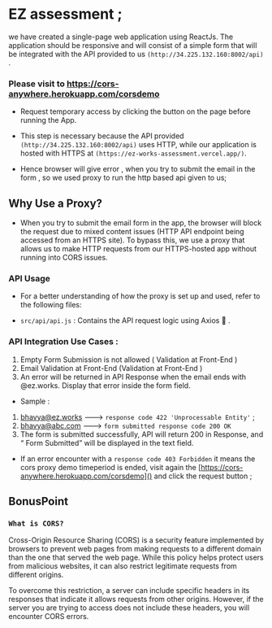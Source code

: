 # EZ assessment ;

we have created a single-page web application using ReactJs. The
application should be responsive and will consist of a simple form that will be integrated with
the API provided to us `(http://34.225.132.160:8002/api)` .

### Please visit to https://cors-anywhere.herokuapp.com/corsdemo

- Request temporary access by clicking the button on the page before running the App.

- This step is necessary because the API provided `(http://34.225.132.160:8002/api)` uses HTTP, while our application is hosted with HTTPS at `(https://ez-works-assessment.vercel.app/)`.

- Hence browser will give error , when you try to submit the email in the form , so we used proxy to run the http based api given to us;

## Why Use a Proxy?

- When you try to submit the email form in the app, the browser will block the request due to mixed content issues (HTTP API endpoint being accessed from an HTTPS site). To bypass this, we use a proxy that allows us to make HTTP requests from our HTTPS-hosted app without running into CORS issues.

### API Usage

- For a better understanding of how the proxy is set up and used, refer to the following files:

- `src/api/api.js` : Contains the API request logic using Axios 🎅 .

### API Integration Use Cases :

1. Empty Form Submission is not allowed ( Validation at Front-End )
2. Email Validation at Front-End (Validation at Front-End )
3. An error will be returned in API Response when the email ends with @ez.works. Display
   that error inside the form field.

- Sample :

1. bhavya@ez.works ---> `response code 422 'Unprocessable Entity'` ;
2. bhavya@abc.com ---> `form submitted response code 200 OK`
3. The form is submitted successfully, API will return 200 in Response, and “ Form Submitted” will be displayed in the text field.

- If an error encounter with a `response code 403 Forbidden` it means the cors proxy demo timeperiod is ended, visit again the [https://cors-anywhere.herokuapp.com/corsdemo]() and click the request button ;

## BonusPoint

### `What is CORS?`

Cross-Origin Resource Sharing (CORS) is a security feature implemented by browsers to prevent web pages from making requests to a different domain than the one that served the web page. While this policy helps protect users from malicious websites, it can also restrict legitimate requests from different origins.

To overcome this restriction, a server can include specific headers in its responses that indicate it allows requests from other origins. However, if the server you are trying to access does not include these headers, you will encounter CORS errors.
